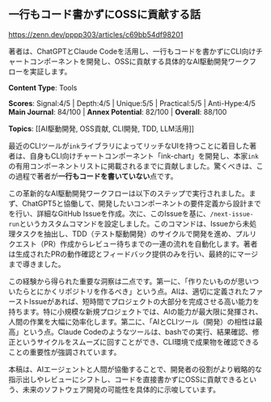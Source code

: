 ## 一行もコード書かずにOSSに貢献する話

https://zenn.dev/pppp303/articles/c69bb54df98201

著者は、ChatGPTとClaude Codeを活用し、一行もコードを書かずにCLI向けチャートコンポーネントを開発し、OSSに貢献する具体的なAI駆動開発ワークフローを実証します。

**Content Type**: Tools

**Scores**: Signal:4/5 | Depth:4/5 | Unique:5/5 | Practical:5/5 | Anti-Hype:4/5
**Main Journal**: 84/100 | **Annex Potential**: 82/100 | **Overall**: 88/100

**Topics**: [[AI駆動開発, OSS貢献, CLI開発, TDD, LLM活用]]

最近のCLIツールが`ink`ライブラリによってリッチなUIを持つことに着目した著者は、自身もCLI向けチャートコンポーネント「ink-chart」を開発し、本家`ink`の有用コンポーネントリストに掲載されるまでに貢献しました。驚くべきは、この過程で著者が**一行もコードを書いていない**点です。

この革新的なAI駆動開発ワークフローは以下のステップで実行されました。まず、ChatGPT5と協働して、開発したいコンポーネントの要件定義から設計までを行い、詳細なGitHub Issueを作成。次に、このIssueを基に、`/next-issue-run`というカスタムコマンドを設定しました。このコマンドは、Issueから未処理タスクを抽出し、TDD（テスト駆動開発）のサイクルで開発を進め、プルリクエスト（PR）作成からレビュー待ちまでの一連の流れを自動化します。著者は生成されたPRの動作確認とフィードバック提供のみを行い、最終的にマージまで導きました。

この経験から得られた重要な洞察は二点です。第一に、「作りたいものが思いついたらとにかくリポジトリを作るべき」という点。AIは、適切に定義されたファーストIssueがあれば、短時間でプロジェクトの大部分を完成させる高い能力を持ちます。特に小規模な新規プロジェクトでは、AIの能力が最大限に発揮され、人間の作業を大幅に効率化します。第二に、「AIとCLIツール（開発）の相性は最高」という点。Claude Codeのようなツールは、bashでの実行、結果確認、修正というサイクルをスムーズに回すことができ、CLI環境で成果物を確認できることの重要性が強調されています。

本稿は、AIエージェントと人間が協働することで、開発者の役割がより戦略的な指示出しやレビューにシフトし、コードを直接書かずにOSSに貢献できるという、未来のソフトウェア開発の可能性を具体的に示唆しています。